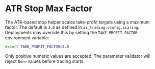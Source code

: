 # ATR Stop Max Factor

The ATR-based stop helper scales take-profit targets using a maximum
factor. The default is `2.0` as defined in `ai_trading.config.scaling`.
Deployments may override this by setting the `TAKE_PROFIT_FACTOR`
environment variable:

```bash
export TAKE_PROFIT_FACTOR=3.0
```

Only positive numeric values are accepted. The parameter validator will
reject `None` values before trading starts.
